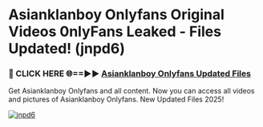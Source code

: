 # Asianklanboy Onlyfans Original Videos 0nlyFans Leaked - Files Updated! (jnpd6)

<h3>🔴 CLICK HERE 🌐==►► <a href="https://tinyurl.com/ehrbuxhb" rel="nofollow">Asianklanboy Onlyfans Updated Files</a></h3>

Get Asianklanboy Onlyfans and all content. Now you can access all videos and pictures of Asianklanboy Onlyfans. New Updated Files 2025!

[![jnpd6](https://i.imgur.com/lVYEuWS.gif)](https://tinyurl.com/ehrbuxhb)
